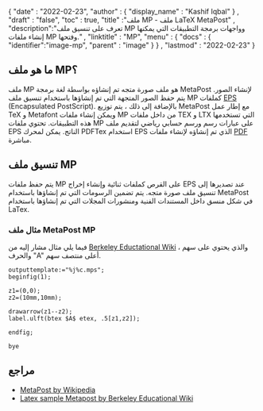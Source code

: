{
  "date" : "2022-02-23",
  "author" : {
    "display_name" : "Kashif Iqbal"
} ,
  "draft" : "false",
  "toc" : true,
  "title" :"ملف MP - ملف LaTeX MetaPost" ,
  "description":"تعرف على تنسيق ملف MP وواجهات برمجة التطبيقات التي يمكنها إنشاء ملفات MP وفتحها." ,
  "linktitle" : "MP",
  "menu" : {
    "docs" : {
      "identifier":"image-mp",
      "parent" : "image"
}
} ,
  "lastmod" : "2022-02-23"
}

## ما هو ملف MP؟

ملف MP هو ملف صورة متجه تم إنشاؤه بواسطة لغة برمجة MetaPost لإنشاء الصور. يتم حفظ الصور المتجهة التي تم إنشاؤها باستخدام تنسيق ملف MP كملفات [EPS](/ar/image/eps/) (Encapsulated PostScript). بالإضافة إلى ذلك ، يتم توزيع MetaPost مع إطار عمل TeX و Metafont ويمكن إنشاء ملفات MP من داخل ملفات TEX و LTX التي تستخدمها هذه التطبيقات. تحتوي ملفات MP على عبارات رسم ورسم حسابي رياضي لتقديم ملف EPS الناتج. يمكن لمحرك PDFTex استخدام EPS الذي تم إنشاؤه لإنشاء ملفات [PDF](/ar/pdf/) مباشرة.

## تنسيق ملف MP

يتم حفظ ملفات MP على القرص كملفات ثنائية وإنشاء إخراج EPS عند تصديرها إلى تنسيق ملف صورة متجه. يتم تضمين الرسومات التي تم إنشاؤها باستخدام MetaPost في شكل منسق داخل المستندات الفنية ومنشورات المجلات التي تم إنشاؤها باستخدام LaTex.

### مثال ملف MetaPost MP

فيما يلي مثال مشار إليه من [Berkeley Eductational Wiki](https://math.berkeley.edu/computing/wiki/index.php/Latex_sample_metapost) ، والذي يحتوي على سهم والحرف "A" أعلى منتصف سهم.

```
outputtemplate:="%j%c.mps";
beginfig(1);

z1=(0,0);
z2=(10mm,10mm);

drawarrow(z1--z2);
label.ulft(btex $A$ etex, .5[z1,z2]);

endfig;

bye
```
## مراجع ##

* [MetaPost by Wikipedia](https://en.wikipedia.org/wiki/MetaPost)
* [Latex sample Metapost by Berkeley Educational Wiki](https://math.berkeley.edu/computing/wiki/index.php/Latex_sample_metapost)

